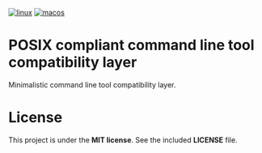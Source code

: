 [![linux](https://github.com/posixtools/posix-adapter/actions/workflows/linux.yml/badge.svg)](https://github.com/posixtools/posix-adapter/actions/workflows/linux.yml)
[![macos](https://github.com/posixtools/posix-adapter/actions/workflows/macos.yml/badge.svg)](https://github.com/posixtools/posix-adapter/actions/workflows/macos.yml)

# POSIX compliant command line tool compatibility layer

Minimalistic command line tool compatibility layer.

# License

This project is under the __MIT license__. See the included __LICENSE__ file.
